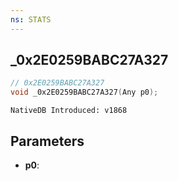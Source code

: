 ```yaml
---
ns: STATS
---
```

## _0x2E0259BABC27A327

```c
// 0x2E0259BABC27A327
void _0x2E0259BABC27A327(Any p0);
```

```
NativeDB Introduced: v1868
```

## Parameters
* **p0**:

